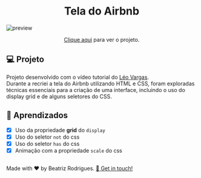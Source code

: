 <h1 align="center">
  Tela do Airbnb
</h1>
  
![preview](https://user-images.githubusercontent.com/94017930/230745929-c58787ae-0081-474b-b40d-508b12a29eae.png)

<p align="center"><a href="https://telaairbnb-db.vercel.app/">Clique aqui</a> para ver o projeto.</p>

## 💻 Projeto

Projeto desenvolvido com o vídeo tutorial do <a href="https://github.com/leovargasdev">Léo Vargas</a>. <br>
Durante a recriei a tela do Airbnb utilizando HTML e CSS, foram exploradas técnicas essenciais para a criação  de uma interface, incluindo o uso do display  grid e de alguns seletores do CSS.

## 📝 Aprendizados

- [x] Uso da propriedade **grid** do `display`
- [x] Uso do seletor `not` do css
- [x] Uso do seletor `has` do css
- [x] Animação com a propriedade `scale` do css

##
<p> Made with ♥ by Beatriz Rodrigues. <a href="https://linktr.ee/devbeatriz">👋 Get in touch!</a></p>
